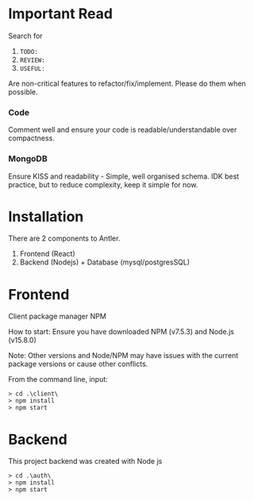 # Important Read

Search for

1. `TODO:`
2. `REVIEW:`
3. `USEFUL:`

Are non-critical features to refactor/fix/implement. Please do them when possible.

### Code

Comment well and ensure your code is readable/understandable over compactness.

### MongoDB

Ensure KISS and readability - Simple, well organised schema. IDK best practice, but to reduce complexity, keep it simple for now.

# Installation

There are 2 components to Antler.

1. Frontend (React)
2. Backend (Nodejs) + Database (mysql/postgresSQL)

# Frontend

Client package manager NPM

How to start:
Ensure you have downloaded NPM (v7.5.3) and Node.js (v15.8.0)

Note: Other versions and Node/NPM may have issues with the current package versions or cause other conflicts.

From the command line, input:

```
> cd .\client\
> npm install
> npm start
```

# Backend

This project backend was created with Node js

```
> cd .\auth\
> npm install
> npm start
```
